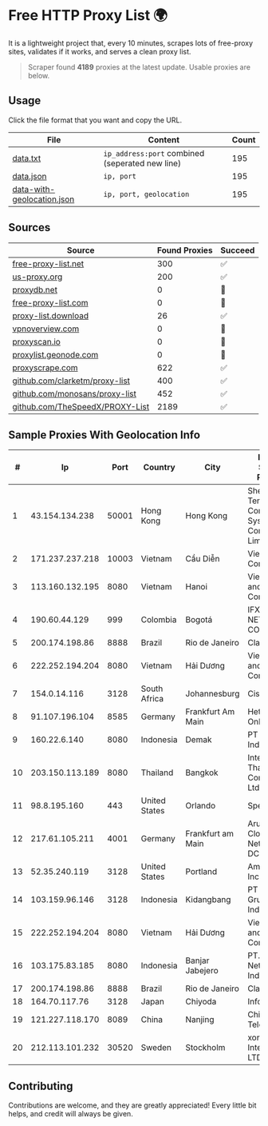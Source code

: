
# Free HTTP Proxy List 🌍

It is a lightweight project that, every 10 minutes, scrapes lots of free-proxy sites, validates if it works, and serves a clean proxy list.


> Scraper found **4189** proxies at the latest update. Usable proxies are below.

## Usage

Click the file format that you want and copy the URL.


|File|Content|Count|
|----|-------|-----|
|[data.txt](https://raw.githubusercontent.com/themiralay/Proxy-List-World/master/data.txt)|`ip_address:port` combined (seperated new line)|195|
|[data.json](https://raw.githubusercontent.com/themiralay/Proxy-List-World/master/data.json)|`ip, port`|195|
|[data-with-geolocation.json](https://raw.githubusercontent.com/themiralay/Proxy-List-World/master/data-with-geolocation.json)|`ip, port, geolocation`|195|

## Sources

|Source|Found Proxies|Succeed|
|------|-------------|-------|
|[free-proxy-list.net](https://free-proxy-list.net)|300|✅|
|[us-proxy.org](https://www.us-proxy.org)|200|✅|
|[proxydb.net](http://proxydb.net)|0|🚫|
|[free-proxy-list.com](https://free-proxy-list.com/?page=&port=&type%5B%5D=http&type%5B%5D=https&up_time=0&search=Search)|0|🚫|
|[proxy-list.download](https://www.proxy-list.download/HTTP)|26|✅|
|[vpnoverview.com](https://vpnoverview.com/privacy/anonymous-browsing/free-proxy-servers)|0|🚫|
|[proxyscan.io](https://www.proxyscan.io)|0|🚫|
|[proxylist.geonode.com](https://proxylist.geonode.com/api/proxy-list?limit=300&page=1&sort_by=lastChecked&sort_type=desc&protocols=http,https)|0|🚫|
|[proxyscrape.com](https://api.proxyscrape.com/v2/?request=displayproxies&protocol=http&timeout=10000&country=all&ssl=all&anonymity=all)|622|✅|
|[github.com/clarketm/proxy-list](https://raw.githubusercontent.com/clarketm/proxy-list/master/proxy-list-raw.txt)|400|✅|
|[github.com/monosans/proxy-list](https://raw.githubusercontent.com/monosans/proxy-list/main/proxies/http.txt)|452|✅|
|[github.com/TheSpeedX/PROXY-List](https://raw.githubusercontent.com/TheSpeedX/PROXY-List/master/http.txt)|2189|✅|


## Sample Proxies With Geolocation Info

|#|Ip|Port|Country|City|Internet Service Provider|
|-|--|----|-------|----|-------------------------|
|1|43.154.134.238|50001|Hong Kong|Hong Kong|Shenzhen Tencent Computer Systems Company Limited|
|2|171.237.237.218|10003|Vietnam|Cầu Diễn|Viettel Corporation|
|3|113.160.132.195|8080|Vietnam|Hanoi|VietNam Post and Telecom Corporation|
|4|190.60.44.129|999|Colombia|Bogotá|IFX NETWORKS COLOMBIA|
|5|200.174.198.86|8888|Brazil|Rio de Janeiro|Claro S.A|
|6|222.252.194.204|8080|Vietnam|Hải Dương|VietNam Post and Telecom Corporation|
|7|154.0.14.116|3128|South Africa|Johannesburg|Cisp IP3|
|8|91.107.196.104|8585|Germany|Frankfurt Am Main|Hetzner Online AG|
|9|160.22.6.140|8080|Indonesia|Demak|PT Satu Lima Indonesia|
|10|203.150.113.189|8080|Thailand|Bangkok|Internet Thailand Company Ltd.|
|11|98.8.195.160|443|United States|Orlando|Spectrum|
|12|217.61.105.211|4001|Germany|Frankfurt am Main|Aruba GmbH Cloud Network DC05|
|13|52.35.240.119|3128|United States|Portland|Amazon.com, Inc.|
|14|103.159.96.146|3128|Indonesia|Kidangbang|PT Jinde Grup Indonesia|
|15|222.252.194.204|8080|Vietnam|Hải Dương|VietNam Post and Telecom Corporation|
|16|103.175.83.185|8080|Indonesia|Banjar Jabejero|PT. Jinom Network Indonesia|
|17|200.174.198.86|8888|Brazil|Rio de Janeiro|Claro S.A|
|18|164.70.117.76|3128|Japan|Chiyoda|InfoSphere|
|19|121.227.118.170|8089|China|Nanjing|China Telecom|
|20|212.113.101.232|30520|Sweden|Stockholm|xorek.cloud International LTD|



## Contributing

Contributions are welcome, and they are greatly appreciated! Every
little bit helps, and credit will always be given.

